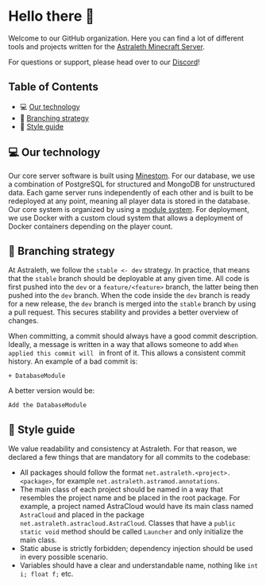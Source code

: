 # Hello there 👋

Welcome to our GitHub organization.
Here you can find a lot of different tools and projects
written for the [Astraleth Minecraft Server](https://astraleth.net).

For questions or support, please head over to our [Discord](https://dc.astraleth.net)!

## Table of Contents

- 💻 [Our technology](#-our-technology)
- 🦅 [Branching strategy](#-branching-strategy)
- 📖 [Style guide](#-style-guide)

## 💻 Our technology

Our core server software is built using [Minestom](https://minestom.net/).
For our database, we use a combination of PostgreSQL for structured and MongoDB for unstructured data.
Each game server runs independently of each other and is built to be redeployed at any point,
meaning all player data is stored in the database.
Our core system is organized by using a [module system](https://github.com/astraleth/astramod).
For deployment,
we use Docker with a custom cloud system that allows a deployment of Docker containers depending on the player count.

## 🦅 Branching strategy

At Astraleth, we follow the `stable <- dev` strategy. In practice, that means that the `stable` branch should be
deployable at any given time. All code is first pushed into the `dev` or a `feature/<feature>` branch, the latter being
then pushed into the `dev` branch. When the code inside the `dev` branch is ready for a new release, the `dev` branch is
merged into the `stable` branch by using a pull request. This secures stability and provides a better overview of
changes.

When committing, a commit should always have a good commit description. Ideally, a message is written in a way that
allows someone to add `When applied this commit will ` in front of it. This allows a consistent commit history. An
example of a bad commit is:

```
+ DatabaseModule 
```

A better version would be:

```
Add the DatabaseModule
```

## 📖 Style guide

We value readability and consistency at Astraleth. For that reason, we declared a few things that are mandatory for all
commits to the codebase:

- All packages should follow the format `net.astraleth.<project>.<package>`, for
  example `net.astraleth.astramod.annotations`.
- The main class of each project should be named in a way that resembles the project name and be placed in the root
  package. For example, a project named AstraCloud would have its main class named `AstraCloud` and placed in the
  package `net.astraleth.astracloud.AstraCloud`. Classes that have a `public static void` method should be
  called `Launcher` and only initialize the main class.
- Static abuse is strictly forbidden; dependency injection should be used in every possible scenario.
- Variables should have a clear and understandable name, nothing like `int i; float f;` etc.
